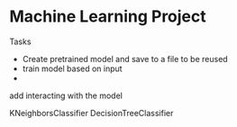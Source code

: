 # Machine Learning Project

Tasks 
- Create pretrained model and save to a file to be reused
- train model based on input
- 


add interacting with the model


KNeighborsClassifier
DecisionTreeClassifier